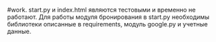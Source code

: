 #work.
start.py и index.html являются тестовыми и временно не работают.
Для работы модуля бронирования в start.py необходимы библиотеки описанные в requirements, модуль google.py и учетные данные.
